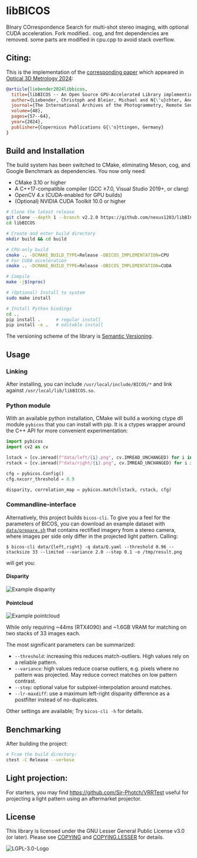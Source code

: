 # libBICOS

BInary COrrespondence Search for multi-shot stereo imaging, with optional CUDA acceleration.
Fork modified.. cog, and fmt dependencies are removed. some parts are modified in cpu.cpp to avoid stack overflow.
## Citing:

This is the implementation of the [corresponding paper](https://isprs-archives.copernicus.org/articles/XLVIII-2-W7-2024/57/2024/isprs-archives-XLVIII-2-W7-2024-57-2024.pdf) which appeared in [Optical 3D Metrology 2024](https://o3dm.fbk.eu):
```bibtex
@article{liebender2024libbicos,
  title={libBICOS -- An Open Source GPU-Accelerated Library implementing BInary COrrespondence Search for 3D Reconstruction},
  author={Liebender, Christoph and Bleier, Michael and N{\"u}chter, Andreas},
  journal={The International Archives of the Photogrammetry, Remote Sensing and Spatial Information Sciences},
  volume={48},
  pages={57--64},
  year={2024},
  publisher={Copernicus Publications G{\"o}ttingen, Germany}
}
```

## Build and Installation

The build system has been switched to CMake, eliminating Meson, cog, and Google Benchmark as dependencies. You now only need:
- CMake 3.10 or higher
- A C++17-compatible compiler (GCC ≥7.0, Visual Studio 2019+, or clang)
- OpenCV 4.x (CUDA-enabled for GPU builds)
- (Optional) NVIDIA CUDA Toolkit 10.0 or higher

```bash
# Clone the latest release
git clone --depth 1 --branch v2.2.0 https://github.com/nexus1203/libBICOS
cd libBICOS

# Create and enter build directory
mkdir build && cd build

# CPU-only build
cmake .. -DCMAKE_BUILD_TYPE=Release -DBICOS_IMPLEMENTATION=CPU
# For CUDA acceleration
cmake .. -DCMAKE_BUILD_TYPE=Release -DBICOS_IMPLEMENTATION=CUDA

# Compile
make -j$(nproc)

# (Optional) Install to system
sudo make install

# Install Python bindings
cd ..
pip install .      # regular install
pip install -e .   # editable install
```

The versioning scheme of the library is [Semantic Versioning](https://semver.org/).

## Usage

### Linking
After installing, you can include `/usr/local/include/BICOS/*` and link against `/usr/local/lib/libBICOS.so`.

### Python module
With an available python installation, CMake will build a working ctype dll module `pybicos` that you can install with pip. It is a ctypes wrapper around the C++ API for more convenient experimentation:
```python
import pybicos
import cv2 as cv

lstack = [cv.imread(f"data/left/{i}.png", cv.IMREAD_UNCHANGED) for i in range(20)]
rstack = [cv.imread(f"data/right/{i}.png", cv.IMREAD_UNCHANGED) for i in range(20)]

cfg = pybicos.Config()
cfg.nxcorr_threshold = 0.9

disparity, correlation_map = pybicos.match(lstack, rstack, cfg)

```

### Commandline-interface
Alternatively, this project builds `bicos-cli`. To give you a feel for the parameters of BICOS, you can download an example dataset with [`data/prepare.sh`](/data/prepare.sh) that contains rectified imagery from a stereo camera, where images per side only differ in the projected light pattern.
Calling:
```console
$ bicos-cli data/{left,right} -q data/Q.yaml --threshold 0.96 --stacksize 33 --limited --variance 2.0 --step 0.1 -o /tmp/result.png
```
will get you:

#### Disparity
![Example disparity](/example-disp.png)

#### Pointcloud
![Example pointcloud](/example-pcl.png)

While only requiring ~44ms (RTX4090) and ~1.6GB VRAM for matching on two stacks of 33 images each.

The most significant parameters can be summarized:

- `--threshold`: increasing this reduces match-outliers. High values rely on a reliable pattern.
- `--variance`: high values reduce coarse outliers, e.g. pixels where no pattern was projected. May reduce correct matches on low pattern contrast.
- `--step`: optional value for subpixel-interpolation around matches.
- `--lr-maxdiff`: use a maximum left-right disparity difference as a postfilter instead of no-duplicates.

Other settings are available; Try `bicos-cli -h` for details.

## Benchmarking

After building the project:
```bash
# From the build directory:
ctest -C Release --verbose
```

## Light projection:
For starters, you may find https://github.com/Sir-Photch/VRRTest useful for projecting a light pattern using an aftermarket projector.

## License

This library is licensed under the GNU Lesser General Public License v3.0 (or later).
Please see [COPYING](/COPYING) and [COPYING.LESSER](/COPYING.LESSER) for details.

![LGPL-3.0-Logo](https://www.gnu.org/graphics/lgplv3-147x51.png)
